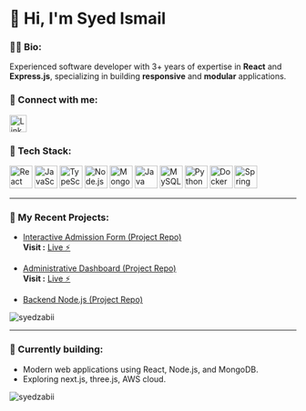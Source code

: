 # 👋 Hi, I'm Syed Ismail

### 👨‍💻 Bio:
Experienced software developer with 3+ years of expertise in **React** and **Express.js**, specializing in building **responsive** and **modular** applications.

### 🔗 Connect with me:
<a href="https://linkedin.com/in/syd-ismail" target="_blank">
  <img src="https://cdn.jsdelivr.net/gh/devicons/devicon/icons/linkedin/linkedin-original.svg" alt="LinkedIn" width="30" height="30"/>
</a>


### 🚀 Tech Stack:

<p>
  <img src="https://cdn.jsdelivr.net/gh/devicons/devicon/icons/react/react-original.svg" alt="React" width="40" height="40"/> 
  <img src="https://cdn.jsdelivr.net/gh/devicons/devicon/icons/javascript/javascript-original.svg" alt="JavaScript" width="40" height="40"/>
  <img src="https://cdn.jsdelivr.net/gh/devicons/devicon/icons/typescript/typescript-original.svg" alt="TypeScript" width="40" height="40"/>
  <img src="https://cdn.jsdelivr.net/gh/devicons/devicon/icons/nodejs/nodejs-original.svg" alt="Node.js" width="40" height="40"/>
  <img src="https://cdn.jsdelivr.net/gh/devicons/devicon/icons/mongodb/mongodb-original.svg" alt="MongoDB" width="40" height="40"/>
  <img src="https://cdn.jsdelivr.net/gh/devicons/devicon/icons/java/java-original.svg" alt="Java" width="40" height="40"/>
  <img src="https://cdn.jsdelivr.net/gh/devicons/devicon/icons/mysql/mysql-original.svg" alt="MySQL" width="40" height="40"/>
  <img src="https://cdn.jsdelivr.net/gh/devicons/devicon/icons/python/python-original.svg" alt="Python" width="40" height="40"/>
  <img src="https://cdn.jsdelivr.net/gh/devicons/devicon/icons/docker/docker-original.svg" alt="Docker" width="40" height="40"/>
  <img src="https://cdn.jsdelivr.net/gh/devicons/devicon/icons/spring/spring-original.svg" alt="Spring Boot" width="40" height="40"/>
</p>

---

### 📂 My Recent Projects:
- [Interactive Admission Form (Project Repo)](https://github.com/SYED175/Admission-Form-AmbUloom)  
  **Visit :** [Live ⚡](https://admission-form-amb-uloom-v1.vercel.app)

- [Administrative Dashboard (Project Repo)](https://github.com/SYED175/Dashboard-React)  
  **Visit :** [Live ⚡](https://dashboard-react-ten-pi.vercel.app)

- [Backend Node.js (Project Repo)](https://github.com/SYED175/ambuloom-backend-node)

  
<p><img align="center" src="https://github-readme-stats.vercel.app/api/top-langs?username=syedzabii&show_icons=true&locale=en&layout=compact" alt="syedzabii" /></p>  


---

### 🌱 Currently building:
- Modern web applications using React, Node.js, and MongoDB.
- Exploring next.js, three.js, AWS cloud.
  
<p><img align="center" src="https://github-readme-streak-stats.herokuapp.com/?user=syedzabii&" alt="syedzabii" /></p>

